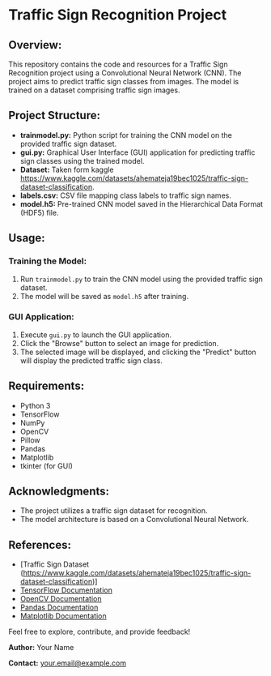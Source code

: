 # Traffic Sign Recognition Project

## Overview:

This repository contains the code and resources for a Traffic Sign Recognition project using a Convolutional Neural Network (CNN). The project aims to predict traffic sign classes from images. The model is trained on a dataset comprising traffic sign images.

## Project Structure:

- **trainmodel.py:** Python script for training the CNN model on the provided traffic sign dataset.
- **gui.py:** Graphical User Interface (GUI) application for predicting traffic sign classes using the trained model.
- **Dataset:** Taken form kaggle https://www.kaggle.com/datasets/ahemateja19bec1025/traffic-sign-dataset-classification.
- **labels.csv:** CSV file mapping class labels to traffic sign names.
- **model.h5:** Pre-trained CNN model saved in the Hierarchical Data Format (HDF5) file.

## Usage:

### Training the Model:

1. Run `trainmodel.py` to train the CNN model using the provided traffic sign dataset.
2. The model will be saved as `model.h5` after training.

### GUI Application:

1. Execute `gui.py` to launch the GUI application.
2. Click the "Browse" button to select an image for prediction.
3. The selected image will be displayed, and clicking the "Predict" button will display the predicted traffic sign class.

## Requirements:

- Python 3
- TensorFlow
- NumPy
- OpenCV
- Pillow
- Pandas
- Matplotlib
- tkinter (for GUI)

## Acknowledgments:

- The project utilizes a traffic sign dataset for recognition.
- The model architecture is based on a Convolutional Neural Network.

## References:

- [Traffic Sign Dataset (https://www.kaggle.com/datasets/ahemateja19bec1025/traffic-sign-dataset-classification)]
- [TensorFlow Documentation](https://www.tensorflow.org/)
- [OpenCV Documentation](https://docs.opencv.org/)
- [Pandas Documentation](https://pandas.pydata.org/)
- [Matplotlib Documentation](https://matplotlib.org/)

Feel free to explore, contribute, and provide feedback!

**Author:** Your Name

**Contact:** your.email@example.com
